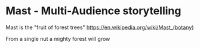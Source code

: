 # Mast - Multi-Audience storytelling

Mast is the "fruit of forest trees"
https://en.wikipedia.org/wiki/Mast_(botany)


From a single nut a mighty forest will grow
